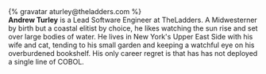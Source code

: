 <div class="profile-container">
  <div class="profile-thumb">
    {% gravatar aturley@theladders.com %}
  </div>
  <div class="profile-content">
    <strong>Andrew Turley</strong> is a Lead Software Engineer at TheLadders. A Midwesterner by birth but a coastal elitist by choice, he likes watching the sun rise and set over large bodies of water. He lives in New York's Upper East Side with his wife and cat, tending to his small garden and keeping a watchful eye on his overburdened bookshelf. His only career regret is that has has not deployed a single line of COBOL.
  </div>
</div>
